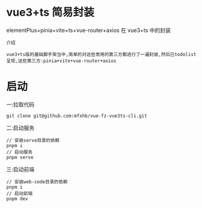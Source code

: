 # vue3+ts 简易封装

elementPlus+pinia+vite+ts+vue-router+axios 在 vue3+ts 中的封装

`介绍`
```
vue3+ts版的基础脚手架当中,简单的对这些常用的第三方都进行了一遍封装,然后已todolist呈现,这些第三方:pinia+vite+vue-router+axios
```

# 启动

一:拉取代码

```
git clone git@github.com:mfxhb/vue-fz-vue3ts-cli.git
```

二:启动服务

```
// 安装serve目录的依赖
pnpm i
// 启动服务
pnpm serve
```

三:启动前端

```
// 安装web-code目录的依赖
pnpm i
// 启动前端
pnpm dev
```
